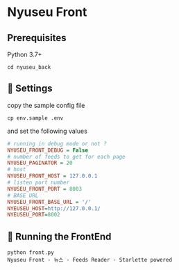 # Nyuseu Front

## Prerequisites

Python 3.7+

```commandline
cd nyuseu_back
```

##  :wrench: Settings
copy the sample config file 
```
cp env.sample .env
```
and set the following values
```ini
# running in debug mode or not ?
NYUSEU_FRONT_DEBUG = False
# number of feeds to get for each page
NYUSEU_PAGINATOR = 20
# host
NYUSEU_FRONT_HOST = 127.0.0.1
# listen port number
NYUSEU_FRONT_PORT = 8003
# BASE URL
NYUSEU_FRONT_BASE_URL = '/'
NYEUSEU_HOST=http://127.0.0.1/
NYEUSEU_PORT=8002
```

## :mega: Running the FrontEnd

```commandline
python front.py 
Nyuseu Front - 뉴스 - Feeds Reader - Starlette powered
```
